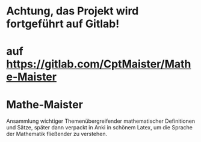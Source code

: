 # Achtung, das Projekt wird fortgeführt auf Gitlab!
# auf https://gitlab.com/CptMaister/Mathe-Maister

# Mathe-Maister
Ansammlung wichtiger Themenübergreifender mathematischer Definitionen und Sätze, später dann verpackt in Anki in schönem Latex, um die Sprache der Mathematik fließender zu verstehen. 
